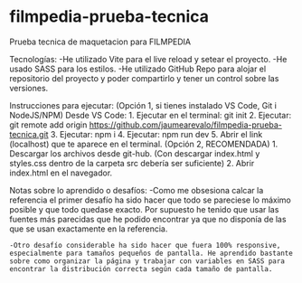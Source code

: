 # filmpedia-prueba-tecnica
Prueba tecnica de maquetacion para FILMPEDIA

Tecnologías: 
    -He utilizado Vite para el live reload y setear el proyecto.
    -He usado SASS para los estilos.
    -He utilizado GitHub Repo para alojar el repositorio del proyecto y poder compartirlo y tener un control sobre las versiones.

Instrucciones para ejecutar:
    (Opción 1, si tienes instalado VS Code, Git i NodeJS/NPM)
        Desde VS Code:
            1. Ejecutar en el terminal: git init
            2. Ejecutar: git remote add origin https://github.com/jaumearevalo/filmpedia-prueba-tecnica.git
            3. Ejecutar: npm i
            4. Ejecutar: npm run dev
            5. Abrir el link (localhost) que te aparece en el terminal.
    (Opción 2, RECOMENDADA)
        1. Descargar los archivos desde git-hub. (Con descargar index.html y styles.css dentro de la carpeta src debería ser suficiente)
        2. Abrir index.html en el navegador.

Notas sobre lo aprendido o desafíos:
    -Como me obsesiona calcar la referencia el primer desafío ha sido hacer que todo se pareciese lo máximo posible y que todo quedase exacto. Por supuesto he tenido que usar las fuentes más parecidas que he podido encontrar ya que no disponía de las que se usan exactamente en la referencia.

    -Otro desafío considerable ha sido hacer que fuera 100% responsive, especialmente para tamaños pequeños de pantalla. He aprendido bastante sobre como organizar la página y trabajar con variables en SASS para encontrar la distribución correcta según cada tamaño de pantalla.